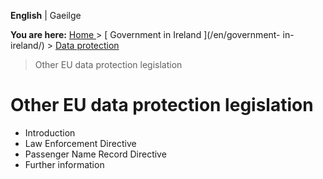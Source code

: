 **English** |  Gaeilge 

**You are here:** [ Home ](/en/) > [ Government in Ireland ](/en/government-
in-ireland/) > [ Data protection ](/en/government-in-ireland/data-protection/)
> Other EU data protection legislation

#  Other EU data protection legislation

  * Introduction 
  * Law Enforcement Directive 
  * Passenger Name Record Directive 
  * Further information 
